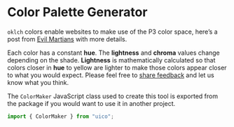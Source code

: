 # Color Palette Generator

`oklch` colors enable websites to make use of the P3 color space, here’s a post from [Evil Martians](https://evilmartians.com/chronicles/oklch-in-css-why-quit-rgb-hsl) with more details.

Each color has a constant **hue**. The **lightness** and **chroma** values change depending on the shade. **Lightness** is mathematically calculated so that colors closer in **hue** to yellow are lighter to make those colors appear closer to what you would expect. Please feel free to [share feedback](https://github.com/rossrobino/uico/discussions) and let us know what you think.

The `ColorMaker` JavaScript class used to create this tool is exported from the package if you would want to use it in another project.

```js
import { ColorMaker } from "uico";
```
